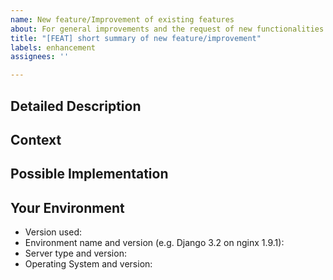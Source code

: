 ```yaml
---
name: New feature/Improvement of existing features
about: For general improvements and the request of new functionalities
title: "[FEAT] short summary of new feature/improvement"
labels: enhancement
assignees: ''

---
```

<!--- Provide a general summary of the issue in the Title above -->

## Detailed Description
<!--- Provide a detailed description of the change or addition you are proposing -->

## Context
<!--- Why is this change important to you? How would you use it? -->
<!--- How can it benefit other users? -->

## Possible Implementation
<!--- Not obligatory, but suggest an idea for implementing addition or change -->

## Your Environment
<!--- Include as many relevant details about the environment you experienced the bug in -->
* Version used:
* Environment name and version (e.g. Django 3.2 on nginx 1.9.1):
* Server type and version:
* Operating System and version:
